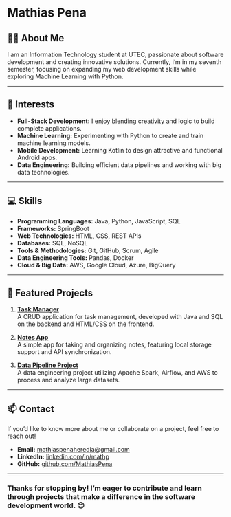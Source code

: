 # **Mathias Pena**    
  

    
## 👨‍💻 **About Me**  
I am an Information Technology student at UTEC, passionate about software development and creating innovative solutions. Currently, I’m in my seventh semester, focusing on expanding my web development skills while exploring Machine Learning with Python.  

---  

## 🌱 **Interests**  
- **Full-Stack Development:** I enjoy blending creativity and logic to build complete applications.  
- **Machine Learning:** Experimenting with Python to create and train machine learning models.  
- **Mobile Development:** Learning Kotlin to design attractive and functional Android apps.  
- **Data Engineering:** Building efficient data pipelines and working with big data technologies.  

---  

## 💻 **Skills**  
- **Programming Languages:** Java, Python, JavaScript, SQL
- **Frameworks:** SpringBoot
- **Web Technologies:** HTML, CSS, REST APIs  
- **Databases:** SQL, NoSQL  
- **Tools & Methodologies:** Git, GitHub, Scrum, Agile  
- **Data Engineering Tools:** Pandas, Docker  
- **Cloud & Big Data:** AWS, Google Cloud, Azure, BigQuery  

---  

## 🚀 **Featured Projects**  
1. **[Task Manager](https://github.com/MathiasPena/proyecto1)**  
   A CRUD application for task management, developed with Java and SQL on the backend and HTML/CSS on the frontend.  

2. **[Notes App](https://github.com/MathiasPena/proyecto2)**  
   A simple app for taking and organizing notes, featuring local storage support and API synchronization.  

3. **[Data Pipeline Project](https://github.com/MathiasPena/datapipeline)**  
   A data engineering project utilizing Apache Spark, Airflow, and AWS to process and analyze large datasets.  

---  

## 📫 **Contact**  
If you’d like to know more about me or collaborate on a project, feel free to reach out!  
- **Email:** [mathiaspenaheredia@gmail.com](mailto:mathiaspenaheredia@gmail.com)  
- **LinkedIn:** [linkedin.com/in/mathp](https://linkedin.com/in/mathp/)  
- **GitHub:** [github.com/MathiasPena](https://github.com/MathiasPena)  

---  

### Thanks for stopping by! I’m eager to contribute and learn through projects that make a difference in the software development world. 😊

